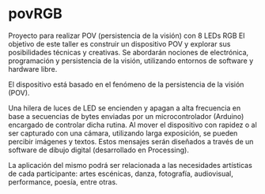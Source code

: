 # povRGB
Proyecto para realizar POV (persistencia de la visión) con 8 LEDs RGB
El objetivo de este taller es construir un dispositivo POV y explorar sus posibilidades técnicas y creativas. Se abordarán nociones de electrónica, programación y persistencia de la visión, utilizando entornos de software y hardware libre.

El dispositivo está basado en el fenómeno de la persistencia de la visión (POV).

Una hilera de luces de LED se encienden y apagan a alta frecuencia en base a secuencias de bytes enviadas por un microcontrolador (Arduino) encargado de controlar dicha rutina. Al mover el dispositivo con rapidez o al ser capturado con una cámara, utilizando larga exposición, se pueden percibir imágenes y textos. Estos mensajes serán diseñados a través de un software de dibujo digital (desarrollado en Processing).

La aplicación del mismo podrá ser relacionada a las necesidades artísticas de cada participante: artes escénicas, danza, fotografía, audiovisual, performance, poesía, entre otras.
